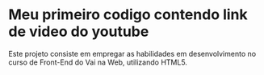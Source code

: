 
# Meu primeiro codigo contendo link de video do youtube

Este projeto consiste em empregar as habilidades em desenvolvimento no curso de Front-End do Vai na Web, utilizando HTML5.

